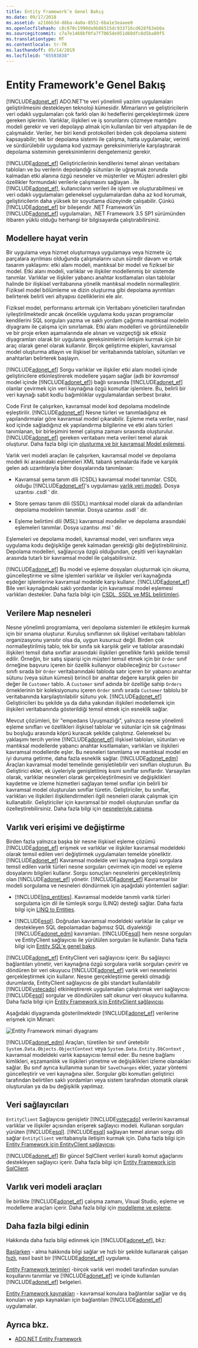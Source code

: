 ```yaml
---
title: Entity Framework’e Genel Bakış
ms.date: 09/17/2018
ms.assetid: a2166b3d-d8ba-4a0a-8552-6ba1e3eaaee0
ms.openlocfilehash: c8c870c1990da9b86515dc933716cd628f63eb0a
ms.sourcegitcommit: c7a7e1468bf0fa7f7065de951d60dfc8d5ba89f5
ms.translationtype: MT
ms.contentlocale: tr-TR
ms.lasthandoff: 05/14/2019
ms.locfileid: "65583838"
---
```

# <a name="entity-framework-overview"></a>Entity Framework'e Genel Bakış

[!INCLUDE[adonet_ef](../../../../../includes/adonet-ef-md.md)] ADO.NET'te veri yönelimli yazılım uygulamaları geliştirilmesini destekleyen teknoloji kümesidir. Mimarların ve geliştiricilerin veri odaklı uygulamaları çok farklı olan iki hedeflerini gerçekleştirmek üzere gereken işlerinin. Varlıklar, ilişkileri ve iş sorunlarını çözmeye mantığını modeli gerekir ve veri depolayıp almak için kullanılan bir veri altyapıları ile de çalışmalıdır. Veriler, her biri kendi protokolleri birden çok depolama sistemi kapsayabilir; tek bir depolama sistemi ile çalışma, hatta uygulamalar, verimli ve sürdürülebilir uygulama kod yazmayı gereksinimleriyle karşılaştırarak depolama sisteminin gereksinimlerini dengelemeniz gerekir.

[!INCLUDE[adonet_ef](../../../../../includes/adonet-ef-md.md)] Geliştiricilerinin kendilerini temel alınan veritabanı tabloları ve bu verilerin depolandığı sütunları ile uğraşmak zorunda kalmadan etki alanına özgü nesneler ve müşteriler ve Müşteri adresleri gibi özellikler formundaki verilerle çalışmasını sağlayan . İle [!INCLUDE[adonet_ef](../../../../../includes/adonet-ef-md.md)], kullanıcıların verileri ile işlem ve oluşturabilmesi ve veri odaklı uygulamaları geleneksel uygulamalardan daha az kod korumak, geliştiricilerin daha yüksek bir soyutlama düzeyinde çalışabilir. Çünkü [!INCLUDE[adonet_ef](../../../../../includes/adonet-ef-md.md)] bir bileşendir .NET Framework'ün [!INCLUDE[adonet_ef](../../../../../includes/adonet-ef-md.md)] uygulamaları, .NET Framework 3.5 SP1 sürümünden itibaren yüklü olduğu herhangi bir bilgisayarda çalıştırabilirsiniz.

## <a name="give-life-to-models"></a>Modellere hayat verin
 Bir uygulama veya hizmet oluşturmaya uygulamaya veya hizmete üç parçalara ayrılması olduğunda çalışmalarını uzun süredir davam ve ortak tasarım yaklaşımı: etki alanı modeli, mantıksal bir model ve fiziksel bir model. Etki alanı modeli, varlıklar ve ilişkiler modellenmiş bir sistemde tanımlar. Varlıklar ve ilişkiler yabancı anahtar kısıtlamaları olan tablolar halinde bir ilişkisel veritabanına yönelik mantıksal modelin normalleştirir. Fiziksel model bölümleme ve dizin oluşturma gibi depolama ayrıntıları belirterek belirli veri altyapısı özelliklerini ele alır.

 Fiziksel model, performansı artırmak için Veritabanı yöneticileri tarafından iyileştirilmektedir ancak öncelikle uygulama kodu yazan programcılar kendilerini SQL sorguları yazma ve saklı yordam çağırma mantıksal modelin diyagramı ile çalışma için sınırlamak. Etki alanı modelleri ve görüntülenebilir ve bir proje erken aşamalarında ele alınan ve vazgeçtiği sık etkisiz diyagramları olarak bir uygulama gereksinimlerini iletişim kurmak için bir araç olarak genel olarak kullanılır. Birçok geliştirme ekipleri, kavramsal model oluşturma atlayın ve ilişkisel bir veritabanında tabloları, sütunları ve anahtarları belirterek başlayın.

 [!INCLUDE[adonet_ef](../../../../../includes/adonet-ef-md.md)] Sorgu varlıklar ve ilişkiler etki alanı modeli içinde geliştiricilere etkinleştirerek modellere yaşam sağlar (adlı bir *kavramsal* model içinde [!INCLUDE[adonet_ef](../../../../../includes/adonet-ef-md.md)]) bağlı sırasında [!INCLUDE[adonet_ef](../../../../../includes/adonet-ef-md.md)] olanlar çevirmek için veri kaynağına özgü komutlar işlemlere. Bu, belirli bir veri kaynağı sabit kodlu bağımlılıklar uygulamalardan serbest bırakır.

 Code First ile çalışırken, kavramsal model kod depolama modelinde eşleştirilir. [!INCLUDE[adonet_ef](../../../../../includes/adonet-ef-md.md)] Nesne türleri ve tanımladığınız ek yapılandırmalar göre kavramsal model çıkarabilir. Eşleme meta veriler, nasıl kod içinde sağladığınız ek yapılandırma bilgilerine ve etki alanı türleri tanımlanan, bir birleşimini temel çalışma zamanı sırasında oluşturulur. [!INCLUDE[adonet_ef](../../../../../includes/adonet-ef-md.md)] gereken veritabanı meta verileri temel alarak oluşturur. Daha fazla bilgi için [oluşturma ve bir kavramsal Model eşlemesi](https://go.microsoft.com/fwlink/?LinkID=235382).

 Varlık veri modeli araçları ile çalışırken, kavramsal model ve depolama modeli iki arasındaki eşlemeleri XML tabanlı şemalarda ifade ve karşılık gelen adı uzantılarıyla biter dosyalarında tanımlanan:

- Kavramsal şema tanım dili (CSDL) kavramsal model tanımlar. CSDL olduğu [!INCLUDE[adonet_ef](../../../../../includes/adonet-ef-md.md)]'s uygulaması [varlık veri modeli](../../../../../docs/framework/data/adonet/entity-data-model.md). Dosya uzantısı .csdl ' dir.

- Store şeması tanım dili (SSDL) mantıksal model olarak da adlandırılan depolama modelinin tanımlar. Dosya uzantısı .ssdl ' dir.

- Eşleme belirtimi dili (MSL) kavramsal modeller ve depolama arasındaki eşlemeleri tanımlar. Dosya uzantısı .msl ' dir.

Eşlemeleri ve depolama modeli, kavramsal model, veri sınıflarını veya uygulama kodu değişikliğe gerek kalmadan gerektiği gibi değiştirebilirsiniz. Depolama modelleri, sağlayıcıya özgü olduğundan, çeşitli veri kaynakları arasında tutarlı bir kavramsal model ile çalışabilirsiniz.

[!INCLUDE[adonet_ef](../../../../../includes/adonet-ef-md.md)] Bu model ve eşleme dosyaları oluşturmak için okuma, güncelleştirme ve silme işlemleri varlıklar ve ilişkiler veri kaynağında eşdeğer işlemlerine kavramsal modelde karşı kullanır. [!INCLUDE[adonet_ef](../../../../../includes/adonet-ef-md.md)] Bile veri kaynağındaki saklı yordamlar için kavramsal model eşlemesi varlıkları destekler. Daha fazla bilgi için [CSDL, SSDL ve MSL belirtimleri](../../../../../docs/framework/data/adonet/ef/language-reference/csdl-ssdl-and-msl-specifications.md).

## <a name="map-objects-to-data"></a>Verilere Map nesneleri
 Nesne yönelimli programlama, veri depolama sistemleri ile etkileşim kurmak için bir sınama oluşturur. Kuruluş sınıflarının sık ilişkisel veritabanı tabloları organizasyonu yansıtır olsa da, uygun kusursuz değil. Birden çok normalleştirilmiş tablo, tek bir sınıfa sık karşılık gelir ve tablolar arasındaki ilişkileri temsil daha sınıflar arasındaki ilişkileri genellikle farklı şekilde temsil edilir. Örneğin, bir satış siparişi için müşteri temsil etmek için bir `Order` sınıf örneğine başvuru içeren bir özellik kullanıyor olabileceğiniz bir `Customer` sınıfı sırada bir `Order` veritabanındaki tabloda satır içeren bir yabancı anahtar sütunu (veya sütun kümesi) birincil bir anahtar değere karşılık gelen bir değer ile `Customer` tablo. A `Customer` sınıf adında bir özelliğe sahip `Orders` örneklerinin bir koleksiyonunu içeren `Order` sınıfı sırada `Customer` tablolu bir veritabanında karşılaştırılabilir sütunu yok. [!INCLUDE[adonet_ef](../../../../../includes/adonet-ef-md.md)] Geliştiricileri bu şekilde ya da daha yakından ilişkileri modellemek için ilişkileri veritabanında gösterildiği temsil etmek için esneklik sağlar.

 Mevcut çözümleri, bir "empedans Uyuşmazlığı", yalnızca nesne yönelimli eşleme sınıfları ve özellikleri ilişkisel tablolar ve sütunlar için sık çağrılması bu boşluğu arasında köprü kuracak şekilde çalıştınız. Geleneksel bu yaklaşımı tercih yerine [!INCLUDE[adonet_ef](../../../../../includes/adonet-ef-md.md)] ilişkisel tabloları, sütunları ve mantıksal modellerde yabancı anahtar kısıtlamaları, varlıkları ve ilişkileri kavramsal modellerde eşler. Bu nesneleri tanımlama ve mantıksal model en iyi duruma getirme, daha fazla esneklik sağlar. [!INCLUDE[adonet_edm](../../../../../includes/adonet-edm-md.md)] Araçları kavramsal model temelinde genişletilebilir veri sınıfları oluşturun. Bu Geliştirici ekler, ek üyeleriyle genişletilmiş kısmi sınıflar sınıflardır. Varsayılan olarak, varlıklar nesneleri olarak gerçekleştirilmesini ve değişiklikleri kaydetme ve izleme hizmetleri sağlayan temel sınıflar için belirli bir kavramsal model oluşturulan sınıflar türetin. Geliştiriciler, bu sınıflar, varlıkları ve ilişkileri ilişkilendirmeleri ilgili nesneleri olarak çalışmak için kullanabilir. Geliştiriciler için kavramsal bir modeli oluşturulan sınıflar da özelleştirebilirsiniz. Daha fazla bilgi için [nesneleriyle çalışma](../../../../../docs/framework/data/adonet/ef/working-with-objects.md).

## <a name="access-and-change-entity-data"></a>Varlık veri erişimi ve değiştirme

Birden fazla yalnızca başka bir nesne ilişkisel eşleme çözümü [!INCLUDE[adonet_ef](../../../../../includes/adonet-ef-md.md)] erişmek ve varlıklar ve ilişkiler kavramsal modeldeki olarak temsil edilen veri değiştirmek uygulamaları temelde yöneliktir. [!INCLUDE[adonet_ef](../../../../../includes/adonet-ef-md.md)] Kavramsal modelde veri kaynağına özgü sorgulara temsil edilen varlık türleri nesne sorguları çevirmek için model ve eşleme dosyalarını bilgileri kullanır. Sorgu sonuçları nesnelerini gerçekleştirilmiş olan [!INCLUDE[adonet_ef](../../../../../includes/adonet-ef-md.md)] yönetir. [!INCLUDE[adonet_ef](../../../../../includes/adonet-ef-md.md)] Kavramsal bir modeli sorgulama ve nesneleri döndürmek için aşağıdaki yöntemleri sağlar:

- [!INCLUDE[linq_entities](../../../../../includes/linq-entities-md.md)]. Kavramsal modelde tanımlı varlık türleri sorgulama için dil ile tümleşik sorgu (LINQ) desteği sağlar. Daha fazla bilgi için [LINQ to Entities](../../../../../docs/framework/data/adonet/ef/language-reference/linq-to-entities.md).

- [!INCLUDE[esql](../../../../../includes/esql-md.md)]. Doğrudan kavramsal modeldeki varlıklar ile çalışır ve destekleyen SQL depolamadan bağımsız SQL diyalektiği [!INCLUDE[adonet_edm](../../../../../includes/adonet-edm-md.md)] kavramları. [!INCLUDE[esql](../../../../../includes/esql-md.md)] hem nesne sorguları ve EntityClient sağlayıcısı ile yürütülen sorguları ile kullanılır. Daha fazla bilgi için [Entity SQL'e genel bakış](../../../../../docs/framework/data/adonet/ef/language-reference/entity-sql-overview.md).

[!INCLUDE[adonet_ef](../../../../../includes/adonet-ef-md.md)] EntityClient veri sağlayıcısı içerir. Bu sağlayıcı bağlantıları yönetir, veri kaynağına özgü sorgulara varlık sorguları çevirir ve döndüren bir veri okuyucu [!INCLUDE[adonet_ef](../../../../../includes/adonet-ef-md.md)] varlık veri nesnelerini gerçekleştirmek için kullanır. Nesne gerçekleştirme gerekli olmadığı durumlarda, EntityClient sağlayıcısı de gibi standart kullanılabilir [!INCLUDE[vstecado](../../../../../includes/vstecado-md.md)] etkinleştirerek uygulamaları çalıştırmak veri sağlayıcısı [!INCLUDE[esql](../../../../../includes/esql-md.md)] sorgular ve döndürülen salt okunur veri okuyucu kullanma. Daha fazla bilgi için [Entity Framework için EntityClient sağlayıcısı](../../../../../docs/framework/data/adonet/ef/entityclient-provider-for-the-entity-framework.md).

Aşağıdaki diyagramda gösterilmektedir [!INCLUDE[adonet_ef](../../../../../includes/adonet-ef-md.md)] verilerine erişmek için Mimari:

![Entity Framework mimari diyagramı](../../../../../docs/framework/data/adonet/ef/media/wd-efarchdiagram.gif "wd_EFArchDiagram")

[!INCLUDE[adonet_edm](../../../../../includes/adonet-edm-md.md)] Araçları, türetilen bir sınıf üretebilir `System.Data.Objects.ObjectContext` veya `System.Data.Entity.DbContext` , kavramsal modeldeki varlık kapsayıcısı temsil eder. Bu nesne bağlamı kimlikleri, eşzamanlılık ve ilişkileri yönetme ve değişiklikleri izleme olanakları sağlar. Bu sınıf ayrıca kullanıma sunan bir `SaveChanges` ekler, yazar yöntemi güncelleştirir ve veri kaynağına siler. Sorgular gibi komutları geliştirici tarafından belirtilen saklı yordamları veya sistem tarafından otomatik olarak oluşturulan ya da bu değişiklik yapılmaz.

## <a name="data-providers"></a>Veri sağlayıcıları

`EntityClient` Sağlayıcısı genişletir [!INCLUDE[vstecado](../../../../../includes/vstecado-md.md)] verilerini kavramsal varlıklar ve ilişkiler açısından erişerek sağlayıcı modeli. Kullanan sorguları yürüten [!INCLUDE[esql](../../../../../includes/esql-md.md)]. [!INCLUDE[esql](../../../../../includes/esql-md.md)] sağlayan temel alınan sorgu dili sağlar `EntityClient` veritabanıyla iletişim kurmak için. Daha fazla bilgi için [Entity Framework için EntityClient sağlayıcısı](../../../../../docs/framework/data/adonet/ef/entityclient-provider-for-the-entity-framework.md).

[!INCLUDE[adonet_ef](../../../../../includes/adonet-ef-md.md)] Bir güncel SqlClient verileri kurallı komut ağaçlarını destekleyen sağlayıcı içerir. Daha fazla bilgi için [Entity Framework için SqlClient](../../../../../docs/framework/data/adonet/ef/sqlclient-for-the-entity-framework.md).

## <a name="entity-data-model-tools"></a>Varlık veri modeli araçları

İle birlikte [!INCLUDE[adonet_ef](../../../../../includes/adonet-ef-md.md)] çalışma zamanı, Visual Studio, eşleme ve modelleme araçları içerir. Daha fazla bilgi için [modelleme ve eşleme](../../../../../docs/framework/data/adonet/ef/modeling-and-mapping.md).

## <a name="learn-more"></a>Daha fazla bilgi edinin

Hakkında daha fazla bilgi edinmek için [!INCLUDE[adonet_ef](../../../../../includes/adonet-ef-md.md)], bkz:

[Başlarken](../../../../../docs/framework/data/adonet/ef/getting-started.md) - alma hakkında bilgi sağlar ve hızlı bir şekilde kullanarak çalışan [hızlı](https://docs.microsoft.com/previous-versions/dotnet/netframework-4.0/bb399182(v=vs.100)), nasıl basit bir [!INCLUDE[adonet_ef](../../../../../includes/adonet-ef-md.md)] uygulama.

[Entity Framework terimleri](../../../../../docs/framework/data/adonet/ef/terminology.md) -birçok varlık veri modeli tarafından sunulan koşullarını tanımlar ve [!INCLUDE[adonet_ef](../../../../../includes/adonet-ef-md.md)] ve içinde kullanılan [!INCLUDE[adonet_ef](../../../../../includes/adonet-ef-md.md)] belgeleri.

[Entity Framework kaynakları](../../../../../docs/framework/data/adonet/ef/resources.md) - kavramsal konulara bağlantılar sağlar ve dış konuları ve yapı kaynakları için bağlantıları [!INCLUDE[adonet_ef](../../../../../includes/adonet-ef-md.md)] uygulamalar.

## <a name="see-also"></a>Ayrıca bkz.

- [ADO.NET Entity Framework](../../../../../docs/framework/data/adonet/ef/index.md)
